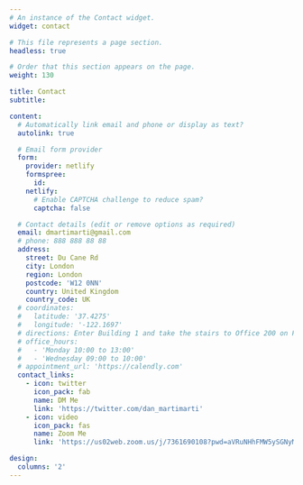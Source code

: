 ```yaml
---
# An instance of the Contact widget.
widget: contact

# This file represents a page section.
headless: true

# Order that this section appears on the page.
weight: 130

title: Contact
subtitle:

content:
  # Automatically link email and phone or display as text?
  autolink: true

  # Email form provider
  form:
    provider: netlify
    formspree:
      id:
    netlify:
      # Enable CAPTCHA challenge to reduce spam?
      captcha: false

  # Contact details (edit or remove options as required)
  email: dmartimarti@gmail.com
  # phone: 888 888 88 88
  address:
    street: Du Cane Rd
    city: London
    region: London
    postcode: 'W12 0NN'
    country: United Kingdom
    country_code: UK
  # coordinates:
  #   latitude: '37.4275'
  #   longitude: '-122.1697'
  # directions: Enter Building 1 and take the stairs to Office 200 on Floor 2
  # office_hours:
  #   - 'Monday 10:00 to 13:00'
  #   - 'Wednesday 09:00 to 10:00'
  # appointment_url: 'https://calendly.com'
  contact_links:
    - icon: twitter
      icon_pack: fab
      name: DM Me
      link: 'https://twitter.com/dan_martimarti'
    - icon: video
      icon_pack: fas
      name: Zoom Me
      link: 'https://us02web.zoom.us/j/7361690108?pwd=aVRuNHhFMW5ySGNyMlI5d2JMRG5hZz09'

design:
  columns: '2'
---
```


